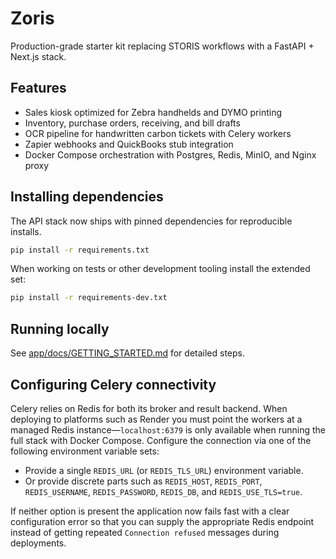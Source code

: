 # Zoris

Production-grade starter kit replacing STORIS workflows with a FastAPI + Next.js stack.

## Features
- Sales kiosk optimized for Zebra handhelds and DYMO printing
- Inventory, purchase orders, receiving, and bill drafts
- OCR pipeline for handwritten carbon tickets with Celery workers
- Zapier webhooks and QuickBooks stub integration
- Docker Compose orchestration with Postgres, Redis, MinIO, and Nginx proxy

## Installing dependencies

The API stack now ships with pinned dependencies for reproducible installs.

```bash
pip install -r requirements.txt
```

When working on tests or other development tooling install the extended set:

```bash
pip install -r requirements-dev.txt
```

## Running locally
See [app/docs/GETTING_STARTED.md](app/docs/GETTING_STARTED.md) for detailed steps.

## Configuring Celery connectivity

Celery relies on Redis for both its broker and result backend. When deploying to
platforms such as Render you must point the workers at a managed Redis
instance—`localhost:6379` is only available when running the full stack with
Docker Compose. Configure the connection via one of the following environment
variable sets:

- Provide a single `REDIS_URL` (or `REDIS_TLS_URL`) environment variable.
- Or provide discrete parts such as `REDIS_HOST`, `REDIS_PORT`,
  `REDIS_USERNAME`, `REDIS_PASSWORD`, `REDIS_DB`, and `REDIS_USE_TLS=true`.

If neither option is present the application now fails fast with a clear
configuration error so that you can supply the appropriate Redis endpoint
instead of getting repeated `Connection refused` messages during deployments.
